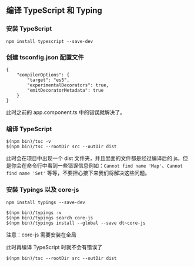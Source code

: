 ## 编译 TypeScript 和 Typing

### 安装 TypeScript

```
npm install typescript --save-dev
```

### 创建 tsconfig.json 配置文件

```
{
    "compilerOptions": {
        "target": "es5",
        "experimentalDecorators": true,
        "emitDecoratorMetadata": true
    }
}
```

此时之前的 app.component.ts 中的错误就解决了。

### 编译 TypeScript

```
$(npm bin)/tsc -v
$(npm bin)/tsc --rootDir src --outDir dist
```

此时会在项目中出现一个 dist 文件夹，并且里面的文件都是经过编译后的 js。但是你会在命令行中看到一些错误信息例如：`Cannot find name 'Map'`、`Cannot find name 'Set'` 等等，不要担心接下来我们将解决这些问题。

### 安装 Typings 以及 core-js

```
npm install typings --save-dev

$(npm bin)/typings -v
$(npm bin)/typings search core-js
$(npm bin)/typings install --global --save dt~core-js
```

注意：core-js 需要安装在全局

此时再编译 TypeScript 时就不会有错误了

```
$(npm bin)/tsc --rootDir src --outDir dist
```

